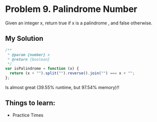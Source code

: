 # Problem 9. Palindrome Number

Given an integer x, return true if x is a
palindrome
, and false otherwise.

## My Solution

```js
/**
 * @param {number} x
 * @return {boolean}
 */
var isPalindrome = function (x) {
  return (x + "").split("").reverse().join("") === x + "";
};
```

Is almost great (39.55% runtime, but 97.54% memory)!!

## Things to learn:

- Practice Times

